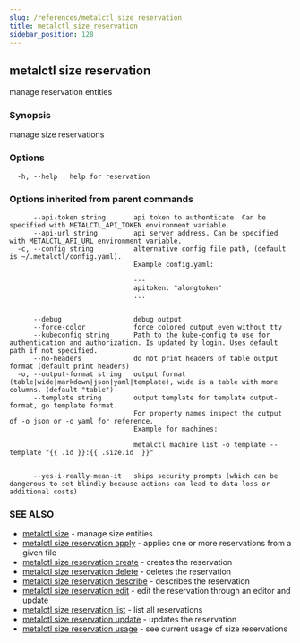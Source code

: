 ```yaml
---
slug: /references/metalctl_size_reservation
title: metalctl_size_reservation
sidebar_position: 128
---
```


## metalctl size reservation

manage reservation entities

### Synopsis

manage size reservations

### Options

```
  -h, --help   help for reservation
```

### Options inherited from parent commands

```
      --api-token string       api token to authenticate. Can be specified with METALCTL_API_TOKEN environment variable.
      --api-url string         api server address. Can be specified with METALCTL_API_URL environment variable.
  -c, --config string          alternative config file path, (default is ~/.metalctl/config.yaml).
                               Example config.yaml:
                               
                               ---
                               apitoken: "alongtoken"
                               ...
                               
                               
      --debug                  debug output
      --force-color            force colored output even without tty
      --kubeconfig string      Path to the kube-config to use for authentication and authorization. Is updated by login. Uses default path if not specified.
      --no-headers             do not print headers of table output format (default print headers)
  -o, --output-format string   output format (table|wide|markdown|json|yaml|template), wide is a table with more columns. (default "table")
      --template string        output template for template output-format, go template format.
                               For property names inspect the output of -o json or -o yaml for reference.
                               Example for machines:
                               
                               metalctl machine list -o template --template "{{ .id }}:{{ .size.id  }}"
                               
                               
      --yes-i-really-mean-it   skips security prompts (which can be dangerous to set blindly because actions can lead to data loss or additional costs)
```

### SEE ALSO

* [metalctl size](./metalctl_size.md)	 - manage size entities
* [metalctl size reservation apply](./metalctl_size_reservation_apply.md)	 - applies one or more reservations from a given file
* [metalctl size reservation create](./metalctl_size_reservation_create.md)	 - creates the reservation
* [metalctl size reservation delete](./metalctl_size_reservation_delete.md)	 - deletes the reservation
* [metalctl size reservation describe](./metalctl_size_reservation_describe.md)	 - describes the reservation
* [metalctl size reservation edit](./metalctl_size_reservation_edit.md)	 - edit the reservation through an editor and update
* [metalctl size reservation list](./metalctl_size_reservation_list.md)	 - list all reservations
* [metalctl size reservation update](./metalctl_size_reservation_update.md)	 - updates the reservation
* [metalctl size reservation usage](./metalctl_size_reservation_usage.md)	 - see current usage of size reservations

